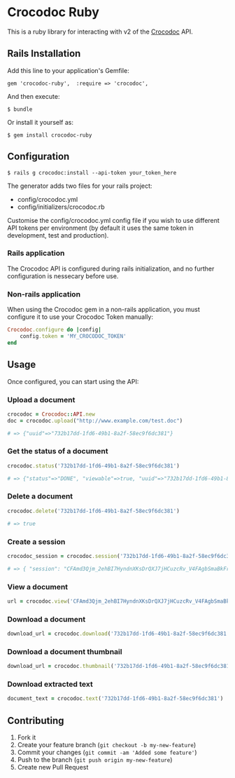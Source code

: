 # Crocodoc Ruby

This is a ruby library for interacting with v2 of the [Crocodoc](https://crocodoc.com) API.

## Rails Installation

Add this line to your application's Gemfile:

    gem 'crocodoc-ruby',  :require => 'crocodoc',

And then execute:

    $ bundle

Or install it yourself as:

    $ gem install crocodoc-ruby

## Configuration

    $ rails g crocodoc:install --api-token your_token_here

The generator adds two files for your rails project:

* config/crocodoc.yml
* config/initializers/crocodoc.rb

Customise the config/crocodoc.yml config file if you wish to use different API tokens per environment (by default it uses the same token in development, test and production).

### Rails application

The Crocodoc API is configured during rails initialization, and no further configuration is nessecary before use.

### Non-rails application

When using the Crocodoc gem in a non-rails application, you must configure it to use your Crocodoc Token manually:

```ruby
Crocodoc.configure do |config|
    config.token = 'MY_CROCODOC_TOKEN'
end
```

## Usage

Once configured, you can start using the API:

### Upload a document

```ruby
crocodoc = Crocodoc::API.new
doc = crocodoc.upload("http://www.example.com/test.doc")

# => {"uuid"=>"732b17dd-1fd6-49b1-8a2f-58ec9f6dc381"}
```

### Get the status of a document

```ruby
crocodoc.status('732b17dd-1fd6-49b1-8a2f-58ec9f6dc381')

# => {"status"=>"DONE", "viewable"=>true, "uuid"=>"732b17dd-1fd6-49b1-8a2f-58ec9f6dc381"}
```

### Delete a document

```ruby
crocodoc.delete('732b17dd-1fd6-49b1-8a2f-58ec9f6dc381')

# => true
```

### Create a session

```ruby
crocodoc_session = crocodoc.session('732b17dd-1fd6-49b1-8a2f-58ec9f6dc381')

# => { "session": "CFAmd3Qjm_2ehBI7HyndnXKsDrQXJ7jHCuzcRv_V4FAgbSmaBkFrDRS8KX8m-Ur9MdZFbH3ykKdZ7cZswFqrDKX965nba9-MW0DiiA" }
```

### View a document

```ruby
url = crocodoc.view('CFAmd3Qjm_2ehBI7HyndnXKsDrQXJ7jHCuzcRv_V4FAgbSmaBkFrDRS8KX8m-Ur9MdZFbH3ykKdZ7cZswFqrDKX965nba9-MW0DiiA')
```

### Download a document

```ruby
download_url = crocodoc.download('732b17dd-1fd6-49b1-8a2f-58ec9f6dc381')
```

### Download a document thumbnail

```ruby
download_url = crocodoc.thumbnail('732b17dd-1fd6-49b1-8a2f-58ec9f6dc381')
```

### Download extracted text

```ruby
document_text = crocodoc.text('732b17dd-1fd6-49b1-8a2f-58ec9f6dc381')
```

## Contributing

1. Fork it
2. Create your feature branch (`git checkout -b my-new-feature`)
3. Commit your changes (`git commit -am 'Added some feature'`)
4. Push to the branch (`git push origin my-new-feature`)
5. Create new Pull Request
